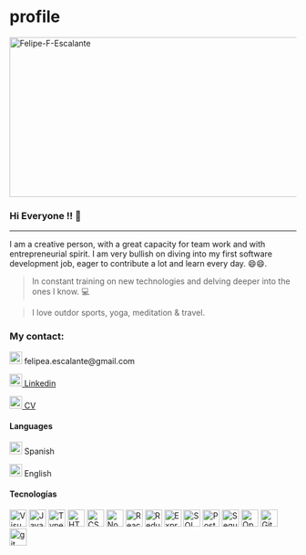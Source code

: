# profile

<img width="800" height="280"   src="https://i.ibb.co/CwzTwJJ/Felipe-F-Escalante.png" alt="Felipe-F-Escalante" border="0"></a></img>

### Hi Everyone !! 👋
<hr>
<p>I am a creative person, with a great capacity for team work and with entrepreneurial spirit. I am very bullish on diving into my first software development job, eager to contribute a lot and learn every day. 😄😄. <p/>
</p>

> In constant training on new technologies and delving deeper into the ones I know. 💻 

> I love outdor sports, yoga, meditation & travel.
> 
### My contact:
<p>
 <img alt="Mail"
    src="https://www.pngfind.com/pngs/m/47-478649_mail-png-email-logo-png-white-transparent-png.png" height="22"> felipea.escalante@gmail.com
 </p>
<p>
    <a href="https://www.linkedin.com/in/felipefernandezescalante/" rel="nofollow">
        <img alt="Linkedin" src="https://camo.githubusercontent.com/29b6db84167eaa3dadd80edbe9f31a6df96063587bd3b145cb81f3c622ea63b6/68747470733a2f2f75706c6f61642e77696b696d656469612e6f72672f77696b6970656469612f636f6d6d6f6e732f7468756d622f622f62652f4c696e6b6564496e5f6c6f676f5f496e2d426c61636b2e7376672f3130323470782d4c696e6b6564496e5f6c6f676f5f496e2d426c61636b2e7376672e706e67" height="22" data-canonical-src="https://upload.wikimedia.org/wikipedia/commons/thumb/b/be/LinkedIn_logo_In-Black.svg/1024px-LinkedIn_logo_In-Black.svg.png" style="max-width:100%;"> Linkedin
    </a> 
 </p>
 <p>
    <a href="https://drive.google.com/file/d/159Zg68pUc51PqRYgw9zypbBon-i-T5VT/view?usp=share_link" rel="nofollow">
        <img alt="CV"
 src="https://www.flaticon.es/icono-gratis/cv_2807415" height="22";> CV
   </a>
     
</p>

#### Languages
<p>
    <p> <img alt="ES" src="https://camo.githubusercontent.com/e06699867169d4da7d78ee3e7d61d5264594c13e71c002b629901ed94bdf4d95/68747470733a2f2f656d6f6a6970656469612d75732e73332e6475616c737461636b2e75732d776573742d312e616d617a6f6e6177732e636f6d2f7468756d62732f3234302f747769747465722f3235392f666c61672d737061696e5f31663165612d31663166382e706e67" height="22" data-canonical-src="https://emojipedia-us.s3.dualstack.us-west-1.amazonaws.com/thumbs/240/twitter/259/flag-spain_1f1ea-1f1f8.png" style="max-width:100%;"> Spanish 
    </p>
    <p> <img src="https://camo.githubusercontent.com/1e71db79954d93a6156efdb3f40269cab34b4a12450a5ca15c0ee3dd4904613e/68747470733a2f2f656d6f6a6970656469612d75732e73332e6475616c737461636b2e75732d776573742d312e616d617a6f6e6177732e636f6d2f7468756d62732f3234302f747769747465722f3235392f666c61672d756e697465642d6b696e67646f6d5f31663165632d31663165372e706e67" alt="UK" height="22" data-canonical-src="https://emojipedia-us.s3.dualstack.us-west-1.amazonaws.com/thumbs/240/twitter/259/flag-united-kingdom_1f1ec-1f1e7.png" style="max-width:100%;"> English
    </p>
  
</p>

#### Tecnologías 
<p>
    <a><img height="30" alt="Visual Studio Code" src="https://camo.githubusercontent.com/fcc172a354b3404f30b5c5cda7463e8269e1c46896c6a9017a9bdadffe798521/68747470733a2f2f75706c6f61642e77696b696d656469612e6f72672f77696b6970656469612f636f6d6d6f6e732f7468756d622f322f32642f56697375616c5f53747564696f5f436f64655f312e31385f69636f6e2e7376672f3130323470782d56697375616c5f53747564696f5f436f64655f312e31385f69636f6e2e7376672e706e67" data-canonical-src="https://upload.wikimedia.org/wikipedia/commons/thumb/2/2d/Visual_Studio_Code_1.18_icon.svg/1024px-Visual_Studio_Code_1.18_icon.svg.png" style="max-width:100%;"></a>
    <a><img height="30" alt="Javascript" src="https://camo.githubusercontent.com/1f7186a9be6da41cf90bd5d97a203962e6e47b67ac401c52e87e4afe42a25235/68747470733a2f2f75706c6f61642e77696b696d656469612e6f72672f77696b6970656469612f636f6d6d6f6e732f7468756d622f362f36612f4a6176615363726970742d6c6f676f2e706e672f34383070782d4a6176615363726970742d6c6f676f2e706e67" data-canonical-src="https://upload.wikimedia.org/wikipedia/commons/thumb/6/6a/JavaScript-logo.png/480px-JavaScript-logo.png" style="max-width:100%;"></a>
    <a><img height="30" alt="Typescript" src="https://camo.githubusercontent.com/77a4e14db60d90460ae50af091f8167002c389755116e398fa2adaff984fe03e/68747470733a2f2f7970636f64652e66696c65732e776f726470726573732e636f6d2f323031372f30382f747970657363726970745f6c6f676f5f6e65772e706e673f773d313932" data-canonical-src="https://ypcode.files.wordpress.com/2017/08/typescript_logo_new.png?w=192" style="max-width:100%;"></a>
    <a><img height="30" alt="HTML" src="https://camo.githubusercontent.com/0821ae25cbd292f1c724d2fbf808a78136e61c72ec42a1a961d2be9288441930/68747470733a2f2f7777772e77332e6f72672f68746d6c2f6c6f676f2f646f776e6c6f6164732f48544d4c355f4c6f676f5f3531322e706e67" data-canonical-src="https://www.w3.org/html/logo/downloads/HTML5_Logo_512.png" style="max-width:100%;"></a>
    <a><img height="30" alt="CSS" src="https://camo.githubusercontent.com/99b4ae32537135c63305bf4cf6871dbacf94aba89dd8e26b753412cb2c2fca56/68747470733a2f2f63646e2e776f726c64766563746f726c6f676f2e636f6d2f6c6f676f732f637373332e737667" data-canonical-src="https://cdn.worldvectorlogo.com/logos/css3.svg" style="max-width:100%;"></a>
    <a><img height="30" alt="NodeJS" src="https://camo.githubusercontent.com/5960a94910072a8125463fe9061ca9712a6388b8b37ace636f89740bac455d61/68747470733a2f2f63646e342e69636f6e66696e6465722e636f6d2f646174612f69636f6e732f6c6f676f732d616e642d6272616e64732f3531322f3233335f4e6f64655f4a735f6c6f676f2d3531322e706e67" data-canonical-src="https://cdn4.iconfinder.com/data/icons/logos-and-brands/512/233_Node_Js_logo-512.png" style="max-width:100%;"></a>
    <a><img height="30" alt="React" src="https://camo.githubusercontent.com/42d79599b684d4449d0fab6ee8df849c39fa0148993c7680b85210494dda4599/68747470733a2f2f63646e342e69636f6e66696e6465722e636f6d2f646174612f69636f6e732f6c6f676f732d332f3630302f52656163742e6a735f6c6f676f2d3531322e706e67" data-canonical-src="https://cdn4.iconfinder.com/data/icons/logos-3/600/React.js_logo-512.png" style="max-width:100%;"></a>
    <a><img height="30" alt="Redux" src="https://camo.githubusercontent.com/d3d1874579d4c426185cc3f0b5819d05cad0e3cb0d62ce2b182daea2abab84b3/68747470733a2f2f696d672e69636f6e73382e636f6d2f636f6c6f722f34382f3030303030302f72656475782e706e67" data-canonical-src="https://img.icons8.com/color/48/000000/redux.png" style="max-width:100%;"></a>
    <a><img height="30" alt="Express" src="https://camo.githubusercontent.com/7ec3abcd6d3c307833892183db0fc207c73786e2852517daa0c5be09456663af/68747470733a2f2f656e637279707465642d74626e302e677374617469632e636f6d2f696d616765733f713d74626e3a414e6439476352504479522d586237304473614d64726b3238627431445a36785a3036317a42444b657726757371703d434155" data-canonical-src="https://encrypted-tbn0.gstatic.com/images?q=tbn:ANd9GcRPDyR-Xb70DsaMdrk28bt1DZ6xZ061zBDKew&amp;usqp=CAU" style="max-width:100%;"></a>
    <a><img height="30" alt="SQL" src="https://camo.githubusercontent.com/e1cd7d44e225fb4df5f1c3675101bccfa1a7dcaf97a4b5993262f95ecf0f1e96/68747470733a2f2f7777772e6c6f676f6c796e782e636f6d2f696d616765732f6c6f676f6c796e782f63302f63306638346439353039643636393061373063653463353936663734306336322e706e67" data-canonical-src="https://www.logolynx.com/images/logolynx/c0/c0f84d9509d6690a70ce4c596f740c62.png" style="max-width:100%;"></a>
    <a><img height="30" alt="PostgreSQL" src="https://camo.githubusercontent.com/2717985f26463c118a5e93fd5ab74cbafe4dd5c9e9a9ca4bf2af249baf4d92a7/68747470733a2f2f75706c6f61642e77696b696d656469612e6f72672f77696b6970656469612f636f6d6d6f6e732f7468756d622f322f32392f506f737467726573716c5f656c657068616e742e7376672f3132303070782d506f737467726573716c5f656c657068616e742e7376672e706e67" data-canonical-src="https://upload.wikimedia.org/wikipedia/commons/thumb/2/29/Postgresql_elephant.svg/1200px-Postgresql_elephant.svg.png" style="max-width:100%;"></a>
    <a><img height="30" alt="Sequelize ORM" src="https://camo.githubusercontent.com/887ab326092f0a6c230cdfc56f778759ec7cb323085a965dfe8610709a4a63df/68747470733a2f2f63646e2e776f726c64766563746f726c6f676f2e636f6d2f6c6f676f732f73657175656c697a652e737667" data-canonical-src="https://cdn.worldvectorlogo.com/logos/sequelize.svg" style="max-width:100%;"></a>
    <a><img height="30" alt="Open-API" src="https://camo.githubusercontent.com/b7d19c6289de6da371364af3194a90808029893ee5b6a3d0e48d048fa66fc848/68747470733a2f2f75706c6f61642e77696b696d656469612e6f72672f77696b6970656469612f636f6d6d6f6e732f612f61622f537761676765722d6c6f676f2e706e67" data-canonical-src="https://upload.wikimedia.org/wikipedia/commons/a/ab/Swagger-logo.png" style="max-width:100%;"></a>
    <a><img height="30" alt="Github" src="https://camo.githubusercontent.com/eff93eb40f9cb9691cdbedba4158b8acca6e4a33d723234f5135cea107381a05/68747470733a2f2f63646e342e69636f6e66696e6465722e636f6d2f646174612f69636f6e732f69636f6e73696d706c652d6c6f676f74797065732f3531322f6769746875622d3531322e706e67" data-canonical-src="https://cdn4.iconfinder.com/data/icons/iconsimple-logotypes/512/github-512.png" style="max-width:100%;"></a>
    <a><img height="30" alt="git" src="https://camo.githubusercontent.com/eb88d34dc21a1762c4097fb7b8a56202198c252561d7ac4fb245d8388091c3eb/68747470733a2f2f65372e706e676567672e636f6d2f706e67696d616765732f3731332f3535382f706e672d636c69706172742d636f6d70757465722d69636f6e732d70726f2d6769742d6769746875622d6c6f676f2d746578742d6c6f676f2d7468756d626e61696c2e706e67" data-canonical-src="https://e7.pngegg.com/pngimages/713/558/png-clipart-computer-icons-pro-git-github-logo-text-logo-thumbnail.png" style="max-width:100%;"></a>
</p>

